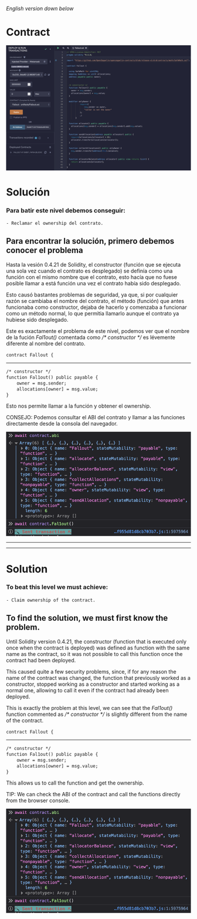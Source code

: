 _English version down below_

# Contract

![](./Fallout.png)

# Solución

### Para batir este nivel debemos conseguir:

    - Reclamar el ownership del contrato.

## Para encontrar la solución, primero debemos conocer el problema

Hasta la vesión 0.4.21 de Solidity, el constructor (función que se ejecuta una sola vez cuando el contrato es desplegado) se definía como una función con el mismo nombre que el contrato, esto hacía que no fuese posible llamar a está función una vez el contrato había sido desplegado.

Esto causó bastantes problemas de seguridad, ya que, si por cualquier razón se cambiaba el nombre del contrato, el método (función) que antes funcionaba como constructor, dejaba de hacerlo y comenzaba a funcionar como un método normal, lo que permitia llamarlo aunque el contrato ya hubiese sido desplegado.

Este es exactamente el problema de este nivel, podemos ver que el nombre de la fución _Fal1out()_ comentada como _/* constructor */_ es lévemente diferente al nombre del contrato.

	contract Fallout {
-----------------------------
	/* constructor */
	function Fal1out() public payable {
		owner = msg.sender;
		allocations[owner] = msg.value;
	}

Esto nos permite llamar a la función y obtener el ownership.

CONSEJO: Podemos consultar el ABI del contrato y llamar a las funciones directamente desde la consola del navegador.

![](./console.png)

----------
----------

# Solution

### To beat this level we must achieve:

    - Claim ownership of the contract.

## To find the solution, we must first know the problem.

Until Solidity version 0.4.21, the constructor (function that is executed only once when the contract is deployed) was defined as function with the same name as the contract, so it was not possible to call this function once the contract had been deployed.

This caused quite a few security problems, since, if for any reason the name of the contract was changed, the function that previously worked as a constructor, stopped working as a constructor and started working as a normal one, allowing to call it even if the contract had already been deployed.

This is exactly the problem at this level, we can see that the _Fal1out()_ function commented as _/* constructor */_ is slightly different from the name of the contract.

	contract Fallout {
-----------------------------
	/* constructor */
	function Fal1out() public payable {
		owner = msg.sender;
		allocations[owner] = msg.value;
	}

This allows us to call the function and get the ownership.

TIP: We can check the ABI of the contract and call the functions directly from the browser console.

![](./Console.png)